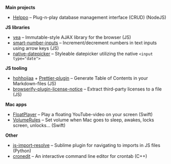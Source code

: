 **Main projects**

- [Helppo](https://github.com/codeclown/helppo) – Plug-n-play database management interface (CRUD) (NodeJS)

**JS libraries**

- [yea](https://github.com/codeclown/yea) – Immutable-style AJAX library for the browser (JS)
- [smart-number-inputs](https://github.com/codeclown/smart-number-inputs) – Increment/decrement numbers in text inputs using arrow keys (JS)
- [native-datepicker](https://github.com/codeclown/native-datepicker) – Styleable datepicker utilizing the native `<input type="date">`

**JS tooling**

- [hohhoijaa](https://github.com/codeclown/hohhoijaa) + [Prettier-plugin](https://github.com/codeclown/prettier-plugin-hohhoijaa) – Generate Table of Contents in your Markdown-files (JS)
- [browserify-plugin-license-notice](https://github.com/codeclown/browserify-plugin-license-notice) – Extract third-party licenses to a file (JS)

**Mac apps**

- [FloatPlayer](https://github.com/codeclown/FloatPlayer) – Play a floating YouTube-video on your screen (Swift)
- [VolumeRules](https://github.com/codeclown/VolumeRules) – Set volume when Mac goes to sleep, awakes, locks screen, unlocks… (Swift)

**Other**
- [js-import-resolve](https://github.com/codeclown/js-import-resolve) – Sublime plugin for navigating to imports in JS files (Python)
- [cronedit](https://github.com/codeclown/cronedit) – An interactive command line editor for crontab (C++)

